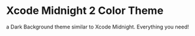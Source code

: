 # Xcode Midnight 2 Color Theme

a Dark Background theme similar to Xcode Midnight. Everything you need!

